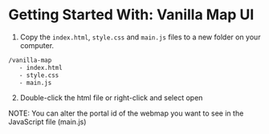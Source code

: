 # Getting Started With: Vanilla Map UI

 1) Copy the `index.html`, `style.css` and `main.js` files to a new folder on your computer.

 ```bash
 /vanilla-map
    - index.html
    - style.css
    - main.js
 ```

 2) Double-click the html file or right-click and select open

 NOTE: You can alter the portal id of the webmap you want to see in the JavaScript file (main.js)